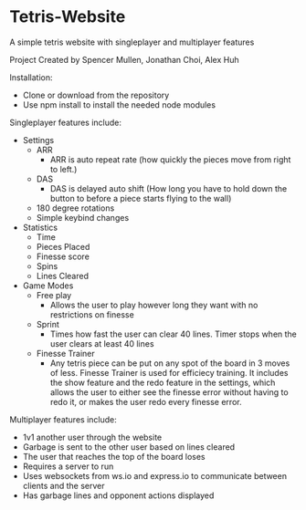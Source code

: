 # Tetris-Website

A simple tetris website with singleplayer and multiplayer features

Project Created by Spencer Mullen, Jonathan Choi, Alex Huh

Installation:
- Clone or download from the repository
- Use npm install to install the needed node modules

Singleplayer features include:
- Settings
  - ARR
    - ARR is auto repeat rate (how quickly the pieces move from right to left.)
  - DAS
    - DAS is delayed auto shift (How long you have to hold down the button to before a piece starts flying to the wall)
  - 180 degree rotations
  - Simple keybind changes
- Statistics
  - Time
  - Pieces Placed
  - Finesse score
  - Spins
  - Lines Cleared
- Game Modes
  - Free play
    - Allows the user to play however long they want with no restrictions on finesse
  - Sprint
    - Times how fast the user can clear 40 lines. Timer stops when the user clears at least 40 lines
  - Finesse Trainer
    - Any tetris piece can be put on any spot of the board in 3 moves of less. Finesse Trainer is used for efficiecy training. It includes the show feature and the redo feature in the settings, which allows the user to either see the finesse error without having to redo it, or makes the user redo every finesse error.

Multiplayer features include:
- 1v1 another user through the website
- Garbage is sent to the other user based on lines cleared
- The user that reaches the top of the board loses
- Requires a server to run
- Uses websockets from ws.io and express.io to communicate between clients and the server
- Has garbage lines and opponent actions displayed
